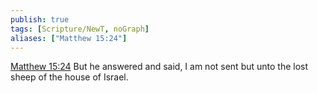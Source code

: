 ```yaml
---
publish: true
tags: [Scripture/NewT, noGraph]
aliases: ["Matthew 15:24"]
---
```

[Matthew 15:24](https://churchofjesuschrist.org/study/scriptures/nt/matt/15?lang=eng&id=p24#p24) But he answered and said, I am not sent but unto the lost sheep of the house of Israel.
